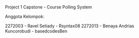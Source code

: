 Project 1 Capstone - Course Polling System

Anggota Kelompok:

2272003 - Ravel Setiady - Rsyntax08
2272013 - Benaya Andrias Kuncorobudi - basedcodesBen
